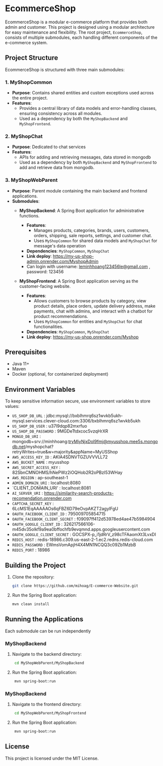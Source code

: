 # EcommerceShop

EcommerceShop is a modular e-commerce platform that provides both admin and customer. This project is designed using a modular architecture for easy maintenance and flexibility. The root project, `EcommerceShop`, consists of multiple submodules, each handling different components of the e-commerce system.

## Project Structure

EcommerceShop is structured with three main submodules:

### 1. MyShopCommon
- **Purpose**: Contains shared entities and custom exceptions used across the entire project.
- **Features**: 
  - Provides a central library of data models and error-handling classes, ensuring consistency across all modules.
  - Used as a dependency by both the `MyShopBackend` and `MyShopFrontend`.

### 2. MyShopChat
- **Purpose**: Dedicated to chat services
- **Features**: 
  - APIs for adding and retrieving messages, data stored in mongodb
  - Used as a dependency by both `MyShopBackend` and `MyShopFrontend` to add and retrieve data from mongodb.

### 3. MyShopWebParent
- **Purpose**: Parent module containing the main backend and frontend applications.
- **Submodules**:
  - **MyShopBackend**: A Spring Boot application for administrative functions.
    - **Features**:
      - Manages products, categories, brands, users, customers, orders, shipping, sale reports, settings, and customer chat.
      - Uses `MyShopCommon` for shared data models and `MyShopChat` for message's data operation
    - **Dependencies**: `MyShopCommon`, `MyShopChat`
    - **Link deploy**: https://my-us-shop-admin.onrender.com/MyshopAdmin
    - Can login with username: leminhhoang123456le@gmail.com , password: 123456
    
  - **MyShopFrontend**: A Spring Boot application serving as the customer-facing website.
    - **Features**:
      - Allows customers to browse products by category, view product details, place orders, update delivery address, make payments, chat with admins, and interact with a chatbot for product recommendations.
      - Uses `MyShopCommon` for entities and `MyShopChat` for chat functionalities.
    - **Dependencies**: `MyShopCommon`, `MyShopChat`
    - **Link deploy**: https://my-us-shop.onrender.com/Myshop
    
## Prerequisites
- Java 11+
- Maven
- Docker (optional, for containerized deployment)
  
## Environment Variables
To keep sensitive information secure, use environment variables to store values:
- `US_SHOP_DB_URL` : jdbc:mysql://bxblhmrq6sz1wvkb5ukh-mysql.services.clever-cloud.com:3306/bxblhmrq6sz1wvkb5ukh
- `US_SHOP_DB_USER` : u37l9dqp82mxrfuo
- `US_SHOP_DB_PASSWORD` : 9MGDeTtdxcoc5vzqHrXR
- `MONGO_DB_URI` : mongodb+srv://minhhoang:tryMiyNjxDol9fmj@myusshop.mee5s.mongodb.net/myshopchat?retryWrites=true&w=majority&appName=MyUSShop
- `AWS_ACCESS_KEY_ID` : AKIA4SDNVTGZUVVVLL72
- `AWS_BUCKET_NAME` : myusshop
- `AWS_SECRET_ACCESS_KEY` : 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
- `AWS_REGION` : ap-southeast-1
- `ADMIN_DOMAIN_URI` : localhost:8080
- `CLIENT_DOMAIN_URI' : localhost:8081
- `AI_SERVER_URI` : https://similarity-search-products-recomendation.onrender.com
- `CAPTCHA_SECRET_KEY` : 6LcMS1EqAAAAAOs6qFBZ6D79eOvpAKZT2agylFgU
- `OAUTH_FACEBOOK_CLIENT_ID` : 795009705854715
- `OAUTH_FACEBOOK_CLIENT_SECRET` : f09097ff412d53978ed4ae47b5984904
- `OAUTH_GOOGLE_CLIENT_ID` : 326217566106-m45dv35olkf9a9ea0bffochfb9evqmnd.apps.googleusercontent.com
- `OAUTH_GOOGLE_CLIENT_SECRET` : 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
- `REDIS_HOST` : redis-18986.c309.us-east-2-1.ec2.redns.redis-cloud.com
- `REDIS_PASSWORD` : EWmsVomApjH4X4MN1NCQQ3c09Zb1MzbB
- `REDIS_PORT` : 18986

## Building the Project
1. Clone the repository:
   ```bash
   git clone https://github.com/mihoag/E-commerce-Website.git
2. Run the Spring Boot application:
   ```bash
   mvn clean install
## Running the Applications
Each submodule can be run independently
### MyShopBackend
1. Navigate to the backend directory:
   ```bash
    cd MyShopWebParent/MyShopBackend
2. Run the Spring Boot application:
   ```bash
    mvn spring-boot:run
### MyShopBackend
1. Navigate to the frontend directory:
   ```bash
    cd MyShopWebParent/MyShopFrontend
2. Run the Spring Boot application:
   ```bash
    mvn spring-boot:run
## License
This project is licensed under the MIT License.
